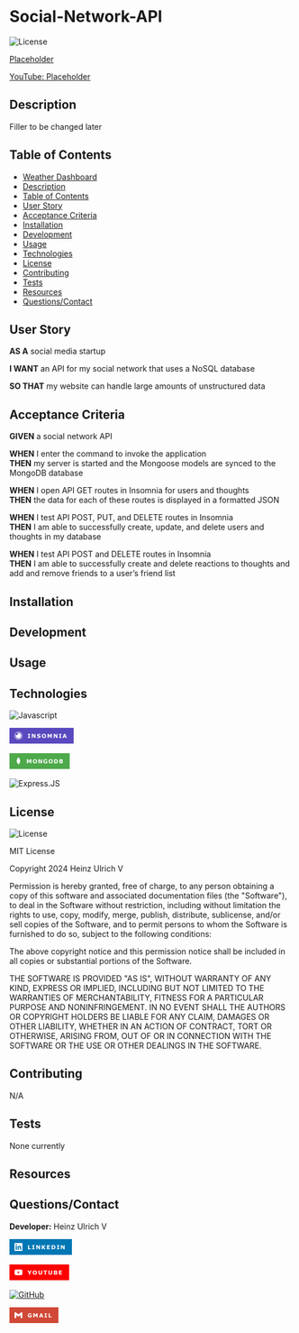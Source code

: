 # Social-Network-API

![License](https://img.shields.io/badge/License-MIT-yellow.svg)

[Placeholder](www.placeholder.com)<br>

[YouTube: Placeholder](https:placeholder.com)

## Description

Filler to be changed later

## Table of Contents

- [Weather Dashboard](#weather-dashboard)<br>
- [Description](#description)<br>
- [Table of Contents](#tabel-of-contents)<br>
- [User Story](#user-story)<br>
- [Acceptance Criteria](#acceptance-criteria)<br>
- [Installation](#instllation)<br>
- [Development](#development)<br>
- [Usage](#usage)<br>
- [Technologies](Technologies)
- [License](#license)<br>
- [Contributing](#contributing)<br>
- [Tests](#tests)<br>
- [Resources](#resources)<br>
- [Questions/Contact](#questionscontact)

## User Story

**AS A** social media startup <br>

**I WANT** an API for my social network that uses a NoSQL database <br>

**SO THAT** my website can handle large amounts of unstructured data

## Acceptance Criteria

**GIVEN** a social network API

**WHEN** I enter the command to invoke the application <br>
**THEN** my server is started and the Mongoose models are synced to the MongoDB database

**WHEN** I open API GET routes in Insomnia for users and thoughts <br>
**THEN** the data for each of these routes is displayed in a formatted JSON

**WHEN** I test API POST, PUT, and DELETE routes in Insomnia <br>
**THEN** I am able to successfully create, update, and delete users and thoughts in my database

**WHEN** I test API POST and DELETE routes in Insomnia <br>
**THEN** I am able to successfully create and delete reactions to thoughts and add and remove friends to a user’s friend list

## Installation

## Development

## Usage

## Technologies

![Javascript](https://img.shields.io/badge/-JavaScript-f7df1e?style=for-the-badge&logo=javascript&logoColor=black)

![Insomnia](assets/images/badges/Insomnia.png)

![MongoDB](assets/images/badges/mongoDB.png)

![Express.JS](https://img.shields.io/badge/Express.js-404D59?style=for-the-badge)

## License

![License](https://img.shields.io/badge/License-MIT-yellow.svg)

MIT License

Copyright 2024 Heinz Ulrich V

Permission is hereby granted, free of charge, to any person obtaining a copy
of this software and associated documentation files (the "Software"), to deal
in the Software without restriction, including without limitation the rights
to use, copy, modify, merge, publish, distribute, sublicense, and/or sell
copies of the Software, and to permit persons to whom the Software is
furnished to do so, subject to the following conditions:

The above copyright notice and this permission notice shall be included in all
copies or substantial portions of the Software.

THE SOFTWARE IS PROVIDED "AS IS", WITHOUT WARRANTY OF ANY KIND, EXPRESS OR
IMPLIED, INCLUDING BUT NOT LIMITED TO THE WARRANTIES OF MERCHANTABILITY,
FITNESS FOR A PARTICULAR PURPOSE AND NONINFRINGEMENT. IN NO EVENT SHALL THE
AUTHORS OR COPYRIGHT HOLDERS BE LIABLE FOR ANY CLAIM, DAMAGES OR OTHER
LIABILITY, WHETHER IN AN ACTION OF CONTRACT, TORT OR OTHERWISE, ARISING FROM,
OUT OF OR IN CONNECTION WITH THE SOFTWARE OR THE USE OR OTHER DEALINGS IN THE
SOFTWARE.

## Contributing

N/A

## Tests

None currently

## Resources

## Questions/Contact

**Developer:** Heinz Ulrich V

[![LinkedIn](assets/images/badges/LinkedIn.png)](https://www.linkedin.com/in/heinz-ulrich-v-3a3486a0/)

[![YouTube](assets/images/badges/YouTube.png)](https://www.youtube.com/@theoarsman4581)<br>

[![GitHub](https://img.shields.io/badge/GitHub-100000?style=for-the-badge&logo=github&logoColor=white)](https://www.github.com/TheOarsman)<br>

[![Gmail](assets/images/badges/GMAIL.png)](mailto:heinzulrichv@gmail.com)<br>
